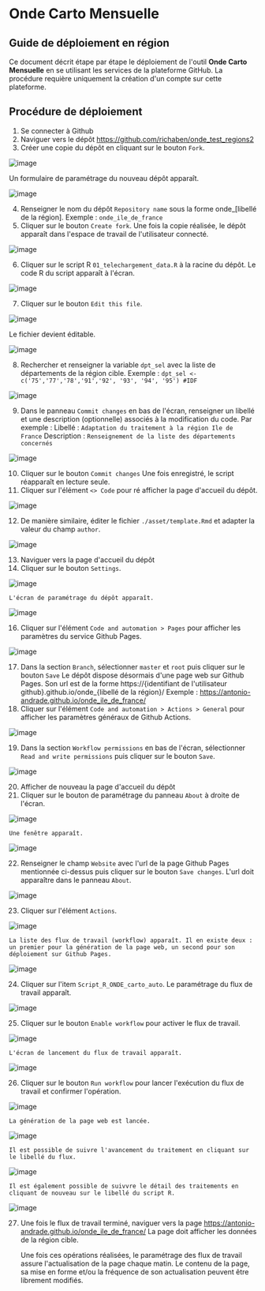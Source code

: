 # Onde Carto Mensuelle
## Guide de déploiement en région 

Ce document décrit étape par étape le déploiement de l'outil **Onde Carto Mensuelle** en se utilisant les services de la plateforme GitHub. La procédure requière uniquement la création d'un compte sur cette plateforme.

## Procédure de déploiement
1. Se connecter à Github
2. Naviguer vers le dépôt https://github.com/richaben/onde_test_regions2
3. Créer une copie du dépôt en cliquant sur le bouton `Fork`.

![image](https://user-images.githubusercontent.com/63242934/225858498-08e36a32-e997-46a1-9a7a-b4ac901ef5e7.png)

   Un formulaire de paramétrage du nouveau dépôt apparaît.

![image](https://user-images.githubusercontent.com/63242934/225859383-d17c852e-efd7-4d0f-8d48-b8e50254048c.png)

4. Renseigner le nom du dépôt `Repository name` sous la forme onde_[libellé de la région]. Exemple : `onde_ile_de_france`
5. Cliquer sur le bouton `Create fork`. Une fois la copie réalisée, le dépôt apparaît dans l'espace de travail de l'utilisateur connecté.

![image](https://user-images.githubusercontent.com/63242934/225859765-787b50a6-4052-4939-81f4-686b20902d45.png)

6. Cliquer sur le script R `01_telechargement_data.R` à la racine du dépôt. Le code R du script apparaît à l'écran.

![image](https://user-images.githubusercontent.com/63242934/225859972-bb39ddc4-8e0c-4a0c-88ef-58bf91c858f3.png)

7. Cliquer sur le bouton `Edit this file`.

![image](https://user-images.githubusercontent.com/63242934/225860270-6bbb8145-701a-4e9d-84bb-4e91a910427b.png)

   Le fichier devient éditable.

![image](https://user-images.githubusercontent.com/63242934/225860409-54f80c47-199d-485d-bbde-90441e317416.png)

8. Rechercher et renseigner la variable `dpt_sel` avec la liste de départements de la région cible. Exemple :
``dpt_sel <- c('75','77','78','91','92', '93', '94', '95') #IDF``

![image](https://user-images.githubusercontent.com/63242934/225860812-75bf8f3d-d58e-4ece-92af-171c73d8f487.png)

9. Dans le panneau `Commit changes` en bas de l'écran, renseigner un libellé et une description (optionnelle) associés à la modification du code. Par exemple :
	Libellé : `Adaptation du traitement à la région Ile de France`
	Description : `Renseignement de la liste des départements concernés`

![image](https://user-images.githubusercontent.com/63242934/225861256-7030dd85-1583-47dd-aadc-5eb58ecc1e06.png)

10. Cliquer sur le bouton `Commit changes` Une fois enregistré, le script réapparaît en lecture seule.
11. Cliquer sur l'élément `<> Code` pour ré afficher la page d'accueil du dépôt.

![image](https://user-images.githubusercontent.com/63242934/225861835-b351760c-85f2-4846-8fe4-088249491240.png)

12. De manière similaire, éditer le fichier `./asset/template.Rmd` et adapter la valeur du champ `author`.

![image](https://user-images.githubusercontent.com/63242934/225862287-9777d9e5-d361-40d6-9fc2-9c5aefd1889e.png)

13. Naviguer vers la page d'accueil du dépôt
15. Cliquer sur le bouton `Settings`.

![image](https://user-images.githubusercontent.com/63242934/225862564-50e94fc0-22f5-4c16-8181-aca4828a9e42.png)

    L'écran de paramétrage du dépôt apparaît.

![image](https://user-images.githubusercontent.com/63242934/225862806-17075088-6dc2-4aa3-8da5-7e7f0e093f17.png)

16. Cliquer sur l'élément `Code and automation > Pages` pour afficher les paramètres du service Github Pages.

![image](https://user-images.githubusercontent.com/63242934/225863116-09b15750-efa3-4981-8c7c-2d58e4b2aebe.png)

17. Dans la section `Branch`, sélectionner `master` et `root` puis cliquer sur le bouton `Save` Le dépôt dispose désormais d'une page web sur Github Pages. Son url est de la forme https://{identifiant de l'utilisateur github}.github.io/onde_{libellé de la région}/
Exemple : https://antonio-andrade.github.io/onde_ile_de_france/
18. Cliquer sur l'élément `Code and automation > Actions > General` pour afficher les paramètres généraux de Github Actions.

![image](https://user-images.githubusercontent.com/63242934/225863546-f344bb11-95e8-4098-bb34-2dfae49bde4c.png)

19. Dans la section `Workflow permissions` en bas de l'écran, sélectionner `Read and write permissions` puis cliquer sur le bouton `Save`.

![image](https://user-images.githubusercontent.com/63242934/225863756-c601b08c-2e04-456e-814f-e826eb4c84a4.png)

20. Afficher de nouveau la page d'accueil du dépôt
21. Cliquer sur le bouton de paramétrage du panneau `About` à droite de l'écran.

![image](https://user-images.githubusercontent.com/63242934/225864049-d19311eb-b750-43c8-b749-907cc745fc90.png)

    Une fenêtre apparaît.

![image](https://user-images.githubusercontent.com/63242934/225864189-1f44d278-7543-4f4d-9266-822b3a977a77.png)

22. Renseigner le champ `Website` avec l'url de la page Github Pages mentionnée ci-dessus puis cliquer sur le bouton `Save changes`. L'url doit apparaître dans le panneau `About`.

![image](https://user-images.githubusercontent.com/63242934/225864721-1529cc65-74c5-45d6-9e51-e3ce7c40ca7d.png)

23. Cliquer sur l'élément `Actions`.

![image](https://user-images.githubusercontent.com/63242934/225865030-ac4677da-987e-453f-8ab3-13a8b045345e.png)

    La liste des flux de travail (workflow) apparaît. Il en existe deux : un premier pour la génération de la page web, un second pour son déploiement sur Github Pages.

![image](https://user-images.githubusercontent.com/63242934/225865213-57920d7d-1b04-4a05-b891-457cecdf6bca.png)

24. Cliquer sur l'item `Script_R_ONDE_carto_auto`. Le paramétrage du flux de travail apparaît.

![image](https://user-images.githubusercontent.com/63242934/225865505-283693ea-88d9-46ed-ad5c-1957395c8872.png)

25. Cliquer sur le bouton `Enable workflow` pour activer le flux de travail.

![image](https://user-images.githubusercontent.com/63242934/225865651-60d69a44-6b0b-4fef-8019-1d107d620c34.png)

    L'écran de lancement du flux de travail apparaît.

![image](https://user-images.githubusercontent.com/63242934/225866110-5627cdcc-06ff-460f-aa9e-7719ea3af637.png)

26. Cliquer sur le bouton `Run workflow` pour lancer l'exécution du flux de travail et confirmer l'opération.

![image](https://user-images.githubusercontent.com/63242934/225866603-fc736f22-c58c-4c3e-af7d-7014ed6c5267.png)

    La génération de la page web est lancée.

![image](https://user-images.githubusercontent.com/63242934/225866779-fb4a14d3-1c22-4131-ba36-71993d2b9498.png)

    Il est possible de suivre l'avancement du traitement en cliquant sur le libellé du flux.

![image](https://user-images.githubusercontent.com/63242934/225866918-38fa86a4-e801-4317-ae52-6bbc311582c5.png)

    Il est également possible de suivvre le détail des traitements en cliquant de nouveau sur le libellé du script R.

![image](https://user-images.githubusercontent.com/63242934/225867577-1426d7ba-43ca-4381-8dc3-a835290dcedd.png)

27. Une fois le flux de travail terminé, naviguer vers la page https://antonio-andrade.github.io/onde_ile_de_france/ La page doit afficher les données de la région cible.

    Une fois ces opérations réalisées, le paramétrage des flux de travail assure l'actualisation de la page chaque matin. Le contenu de la page, sa mise en forme et/ou la fréquence de son actualisation peuvent être librement modifiés.
